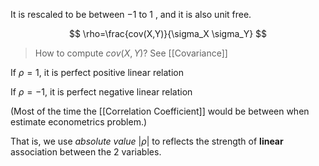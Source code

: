 
It is rescaled to be between $-1$ to $1$ , and it is also unit free.

$$
\rho=\frac{cov(X,Y)}{\sigma_X \sigma_Y}
$$

> How to compute $cov(X,Y)$? See [[Covariance]] 

If $\rho = 1$, it is perfect positive linear relation

If $\rho = -1$, it is perfect negative linear relation

(Most of the time the [[Correlation Coefficient]] would be between when estimate econometrics problem.)

That is, we use *absolute value* $|\rho|$ to reflects the strength of **linear** association between the 2 variables.

